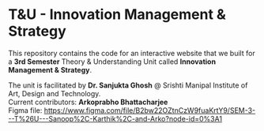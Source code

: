 # T&U - Innovation Management & Strategy

This repository contains the code for an interactive website that we built for a **3rd Semester** Theory &amp; Understanding Unit called **Innovation Management &amp; Strategy**.

The unit is facilitated by **Dr. Sanjukta Ghosh** @ Srishti Manipal Institute of Art, Design and Technology.
\
Current contributors: **Arkoprabho Bhattacharjee**
\
Figma file: https://www.figma.com/file/B2bw22OZtnCzW9fuaKrtY9/SEM-3---T%26U---Sanoop%2C-Karthik%2C-and-Arko?node-id=0%3A1
